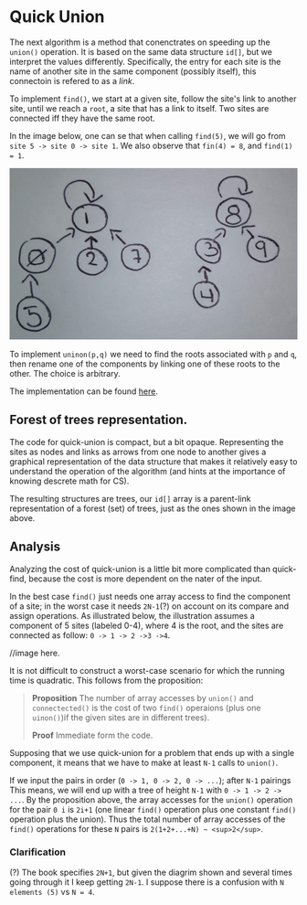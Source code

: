 # Quick Union

The next algorithm is a method that conenctrates on speeding up the `union()` operation. It is based on the same data structure `id[]`, but we interpret the values differently. Specifically, the entry for each site is the name of another site in the same component (possibly itself), this connectoin is refered to as a *link*.

To implement `find()`, we start at a given site, follow the site's link to another site, until we reach a `root`, a site that has a link to itself. Two sites are connected iff they have the same root.

In the image below, one can se that when calling `find(5)`, we will go from `site 5 -> site 0 -> site 1`.
We also observe that `fin(4) = 8`, and `find(1) = 1`.

<img src="https://github.com/Nerdrigo/algorithms/blob/master/1_dynamic_connectivity/images/1_quick_union_graph.jpg" width="600" height="300">

To implement `uninon(p,q)` we need to find the roots associated with `p` and `q`, then rename one of the components by linking one of these roots to the other. The choice is arbitrary.

The implementation can be found [here]().

## Forest of trees representation.

The code for quick-union is compact, but a bit opaque. Representing the sites as nodes and links as arrows from one node to another gives a graphical representation of the data structure that makes it relatively easy to understand the operation of the algorithm (and hints at the importance of knowing descrete math for CS).

The resulting structures are trees, our `id[]` array is a parent-link representation of a forest (set) of trees, just as the ones shown in the image above.

## Analysis

Analyzing the cost of quick-union is a little bit more complicated than quick-find, because the cost is more dependent on the nater of the input.

In the best case `find()` just needs one array access to find the component of a site; in the worst case it needs `2N-1`(?) on account on its compare and assign operations. As illustrated below, the illustration assumes a component of 5 sites (labeled 0-4), where 4 is the root, and the sites are connected as follow: `0 -> 1 -> 2 ->3 ->4`.

//image here.

It is not difficult to construct a worst-case scenario for which the running time is quadratic. This follows from the proposition:

>**Proposition** The number of array accesses by `union()` and `connectected()` is the cost of two `find()` operaions (plus one `uinon()`)if the given sites are in different trees).
>
>**Proof** Immediate form the code.

Supposing that we use quick-union for a problem that ends up with a single component, it means that we have to make at least `N-1` calls to `union()`.

If we input the pairs in order (`0 -> 1, 0 -> 2, 0 -> ...`); after `N-1` pairings This means, we will end up with a tree of height `N-1` with `0 -> 1 -> 2 -> ...`. By the proposition above, the array accesses for the `union()` operation for the pair `0 i` is `2i+1` (one linear `find()` operation plus one constant `find()` operation plus the union). Thus the total number of array accesses of the `find()` operations for these `N` pairs is `2(1+2+...+N) ~ <sup>2</sup>`.

### Clarification
(?) The book specifies `2N+1`, but given the diagrim shown and several times going through it I keep getting `2N-1`. I suppose there is a confusion with `N elements (5)` vs `N = 4`.
